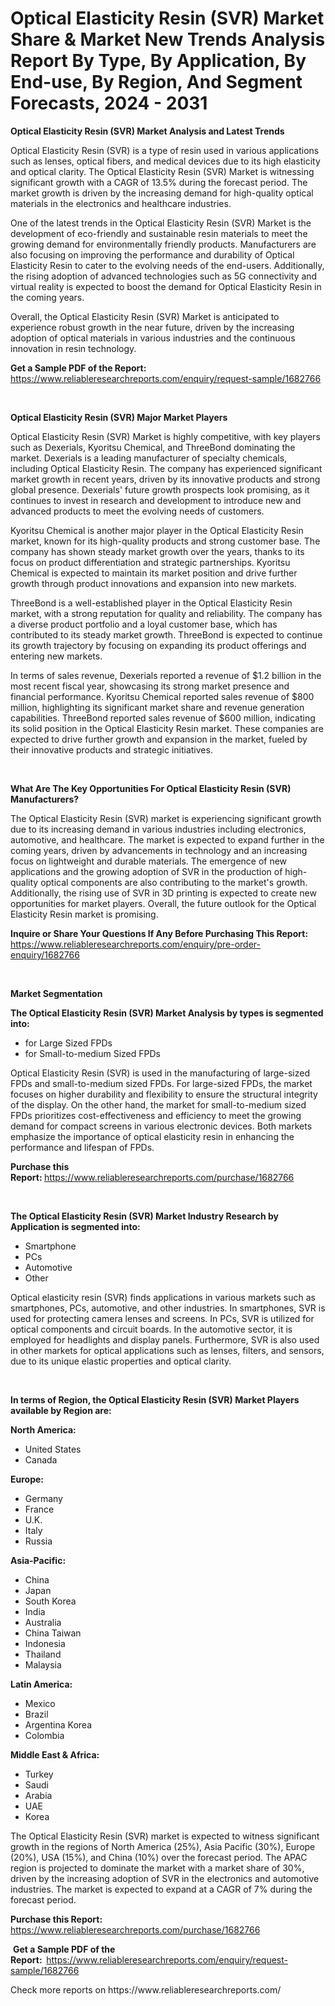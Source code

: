 <p><h1>Optical Elasticity Resin (SVR) Market Share & Market New Trends Analysis Report By Type, By Application, By End-use, By Region, And Segment Forecasts, 2024 - 2031</h1></p><p><strong>Optical Elasticity Resin (SVR) Market Analysis and Latest Trends</strong></p>
<p><p>Optical Elasticity Resin (SVR) is a type of resin used in various applications such as lenses, optical fibers, and medical devices due to its high elasticity and optical clarity. The Optical Elasticity Resin (SVR) Market is witnessing significant growth with a CAGR of 13.5% during the forecast period. The market growth is driven by the increasing demand for high-quality optical materials in the electronics and healthcare industries. </p><p>One of the latest trends in the Optical Elasticity Resin (SVR) Market is the development of eco-friendly and sustainable resin materials to meet the growing demand for environmentally friendly products. Manufacturers are also focusing on improving the performance and durability of Optical Elasticity Resin to cater to the evolving needs of the end-users. Additionally, the rising adoption of advanced technologies such as 5G connectivity and virtual reality is expected to boost the demand for Optical Elasticity Resin in the coming years.</p><p>Overall, the Optical Elasticity Resin (SVR) Market is anticipated to experience robust growth in the near future, driven by the increasing adoption of optical materials in various industries and the continuous innovation in resin technology.</p></p>
<p><strong>Get a Sample PDF of the Report:&nbsp;</strong> <a href="https://www.reliableresearchreports.com/enquiry/request-sample/1682766">https://www.reliableresearchreports.com/enquiry/request-sample/1682766</a></p>
<p>&nbsp;</p>
<p><strong>Optical Elasticity Resin (SVR) Major Market Players</strong></p>
<p><p>Optical Elasticity Resin (SVR) Market is highly competitive, with key players such as Dexerials, Kyoritsu Chemical, and ThreeBond dominating the market. Dexerials is a leading manufacturer of specialty chemicals, including Optical Elasticity Resin. The company has experienced significant market growth in recent years, driven by its innovative products and strong global presence. Dexerials' future growth prospects look promising, as it continues to invest in research and development to introduce new and advanced products to meet the evolving needs of customers.</p><p>Kyoritsu Chemical is another major player in the Optical Elasticity Resin market, known for its high-quality products and strong customer base. The company has shown steady market growth over the years, thanks to its focus on product differentiation and strategic partnerships. Kyoritsu Chemical is expected to maintain its market position and drive further growth through product innovations and expansion into new markets.</p><p>ThreeBond is a well-established player in the Optical Elasticity Resin market, with a strong reputation for quality and reliability. The company has a diverse product portfolio and a loyal customer base, which has contributed to its steady market growth. ThreeBond is expected to continue its growth trajectory by focusing on expanding its product offerings and entering new markets.</p><p>In terms of sales revenue, Dexerials reported a revenue of $1.2 billion in the most recent fiscal year, showcasing its strong market presence and financial performance. Kyoritsu Chemical reported sales revenue of $800 million, highlighting its significant market share and revenue generation capabilities. ThreeBond reported sales revenue of $600 million, indicating its solid position in the Optical Elasticity Resin market. These companies are expected to drive further growth and expansion in the market, fueled by their innovative products and strategic initiatives.</p></p>
<p>&nbsp;</p>
<p><strong>What Are The Key Opportunities For Optical Elasticity Resin (SVR) Manufacturers?</strong></p>
<p><p>The Optical Elasticity Resin (SVR) market is experiencing significant growth due to its increasing demand in various industries including electronics, automotive, and healthcare. The market is expected to expand further in the coming years, driven by advancements in technology and an increasing focus on lightweight and durable materials. The emergence of new applications and the growing adoption of SVR in the production of high-quality optical components are also contributing to the market's growth. Additionally, the rising use of SVR in 3D printing is expected to create new opportunities for market players. Overall, the future outlook for the Optical Elasticity Resin market is promising.</p></p>
<p><strong>Inquire or Share Your Questions If Any Before Purchasing This Report:</strong> <a href="https://www.reliableresearchreports.com/enquiry/pre-order-enquiry/1682766">https://www.reliableresearchreports.com/enquiry/pre-order-enquiry/1682766</a></p>
<p>&nbsp;</p>
<p><strong>Market Segmentation</strong></p>
<p><strong>The Optical Elasticity Resin (SVR) Market Analysis by types is segmented into:</strong></p>
<p><ul><li>for Large Sized FPDs</li><li>for Small-to-medium Sized FPDs</li></ul></p>
<p><p>Optical Elasticity Resin (SVR) is used in the manufacturing of large-sized FPDs and small-to-medium sized FPDs. For large-sized FPDs, the market focuses on higher durability and flexibility to ensure the structural integrity of the display. On the other hand, the market for small-to-medium sized FPDs prioritizes cost-effectiveness and efficiency to meet the growing demand for compact screens in various electronic devices. Both markets emphasize the importance of optical elasticity resin in enhancing the performance and lifespan of FPDs.</p></p>
<p><strong>Purchase this Report:&nbsp;</strong><a href="https://www.reliableresearchreports.com/purchase/1682766">https://www.reliableresearchreports.com/purchase/1682766</a></p>
<p>&nbsp;</p>
<p><strong>The Optical Elasticity Resin (SVR) Market Industry Research by Application is segmented into:</strong></p>
<p><ul><li>Smartphone</li><li>PCs</li><li>Automotive</li><li>Other</li></ul></p>
<p><p>Optical elasticity resin (SVR) finds applications in various markets such as smartphones, PCs, automotive, and other industries. In smartphones, SVR is used for protecting camera lenses and screens. In PCs, SVR is utilized for optical components and circuit boards. In the automotive sector, it is employed for headlights and display panels. Furthermore, SVR is also used in other markets for optical applications such as lenses, filters, and sensors, due to its unique elastic properties and optical clarity.</p></p>
<p>&nbsp;</p>
<p><strong>In terms of Region, the Optical Elasticity Resin (SVR) Market Players available by Region are:</strong></p>
<p>
    <p> <strong> North America: </strong>
        <ul>
            <li>United States</li>
            <li>Canada</li>
        </ul>
        </p> 
    <p> <strong> Europe: </strong>
        <ul>
            <li>Germany</li>
            <li>France</li>
            <li>U.K.</li>
            <li>Italy</li>
            <li>Russia</li>
        </ul>
        </p> 
    <p> <strong> Asia-Pacific: </strong>
        <ul>
            <li>China</li>
            <li>Japan</li>
            <li>South Korea</li>
            <li>India</li>
            <li>Australia</li>
            <li>China Taiwan</li>
            <li>Indonesia</li>
            <li>Thailand</li>
            <li>Malaysia</li>
        </ul>
        </p> 
    <p> <strong> Latin America: </strong>
        <ul>
            <li>Mexico</li>
            <li>Brazil</li>
            <li>Argentina Korea</li>
            <li>Colombia</li>
        </ul>
        </p> 
    <p> <strong> Middle East & Africa: </strong>
        <ul>
            <li>Turkey</li>
            <li>Saudi</li>
            <li>Arabia</li>
            <li>UAE</li>
            <li>Korea</li>
        </ul>
    </p>
    </p>
<p><p>The Optical Elasticity Resin (SVR) market is expected to witness significant growth in the regions of North America (25%), Asia Pacific (30%), Europe (20%), USA (15%), and China (10%) over the forecast period. The APAC region is projected to dominate the market with a market share of 30%, driven by the increasing adoption of SVR in the electronics and automotive industries. The market is expected to expand at a CAGR of 7% during the forecast period.</p></p>
<p><strong>Purchase this Report: </strong><a href="https://www.reliableresearchreports.com/purchase/1682766">https://www.reliableresearchreports.com/purchase/1682766</a></p>
<p>&nbsp;<strong>Get a Sample PDF of the Report:&nbsp;&nbsp;</strong><a href="https://www.reliableresearchreports.com/enquiry/request-sample/1682766">https://www.reliableresearchreports.com/enquiry/request-sample/1682766</a></p>
<p><strong></strong></p>
<p>Check more reports on https://www.reliableresearchreports.com/</p>